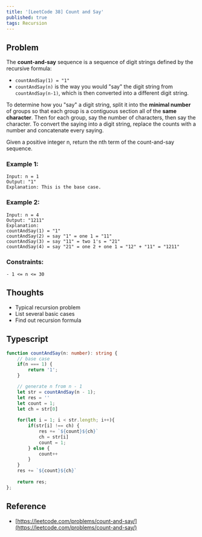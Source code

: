 ```yaml
---
title: '[LeetCode 38] Count and Say'
published: true
tags: Recursion
---
```


## Problem

The **count-and-say** sequence is a sequence of digit strings defined by the recursive formula:

- `countAndSay(1) = "1"`
- `countAndSay(n)` is the way you would "say" the digit string from
  `countAndSay(n-1)`, which is then converted into a different digit string.

To determine how you "say" a digit string, split it into the **minimal number** of
groups so that each group is a contiguous section all of the **same character**.
Then for each group, say the number of characters, then say the character. To
convert the saying into a digit string, replace the counts with a number and
concatenate every saying.

Given a positive integer n, return the nth term of the count-and-say sequence.

### Example 1:

```
Input: n = 1
Output: "1"
Explanation: This is the base case.
```

### Example 2:

```
Input: n = 4
Output: "1211"
Explanation:
countAndSay(1) = "1"
countAndSay(2) = say "1" = one 1 = "11"
countAndSay(3) = say "11" = two 1's = "21"
countAndSay(4) = say "21" = one 2 + one 1 = "12" + "11" = "1211"
```
 
### Constraints:

```
- 1 <= n <= 30
```

## Thoughts

- Typical recursion problem
- List several basic cases
- Find out recursion formula

## Typescript

```typescript
function countAndSay(n: number): string {
    // base case
    if(n === 1) {
        return '1';
    }

    // generate n from n - 1
    let str = countAndSay(n - 1);
    let res = ''
    let count = 1;
    let ch = str[0]
    
    for(let i = 1; i < str.length; i++){
        if(str[i] !== ch) {
            res += `${count}${ch}`
            ch = str[i]
            count = 1;
        } else {
            count++
        }
    }
    res += `${count}${ch}`
    
    return res;
};
```

## Reference

- [https://leetcode.com/problems/count-and-say/](https://leetcode.com/problems/count-and-say/)